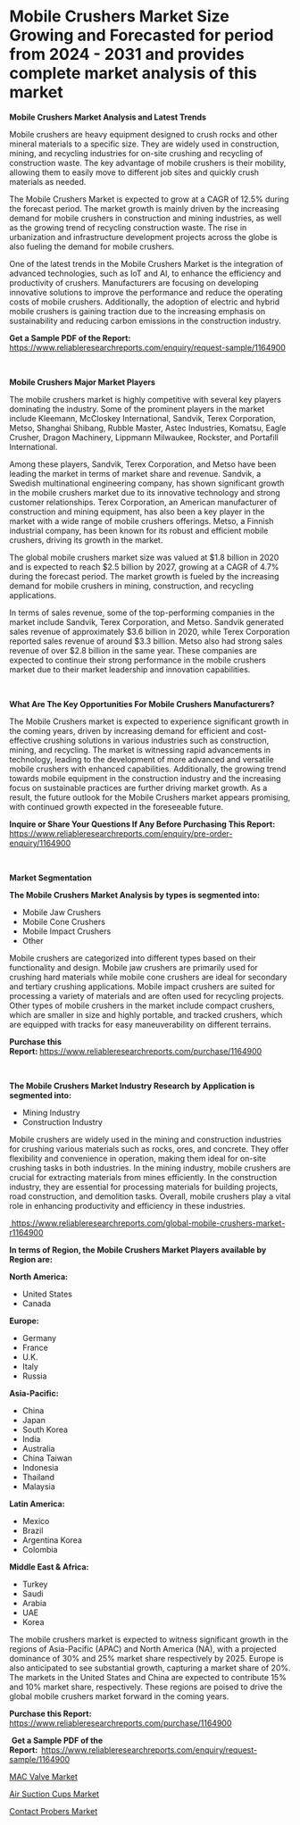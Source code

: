 <p><h1>Mobile Crushers Market Size Growing and Forecasted for period from 2024 - 2031 and provides complete market analysis of this market</h1></p><p><strong>Mobile Crushers Market Analysis and Latest Trends</strong></p>
<p><p>Mobile crushers are heavy equipment designed to crush rocks and other mineral materials to a specific size. They are widely used in construction, mining, and recycling industries for on-site crushing and recycling of construction waste. The key advantage of mobile crushers is their mobility, allowing them to easily move to different job sites and quickly crush materials as needed.</p><p>The Mobile Crushers Market is expected to grow at a CAGR of 12.5% during the forecast period. The market growth is mainly driven by the increasing demand for mobile crushers in construction and mining industries, as well as the growing trend of recycling construction waste. The rise in urbanization and infrastructure development projects across the globe is also fueling the demand for mobile crushers.</p><p>One of the latest trends in the Mobile Crushers Market is the integration of advanced technologies, such as IoT and AI, to enhance the efficiency and productivity of crushers. Manufacturers are focusing on developing innovative solutions to improve the performance and reduce the operating costs of mobile crushers. Additionally, the adoption of electric and hybrid mobile crushers is gaining traction due to the increasing emphasis on sustainability and reducing carbon emissions in the construction industry.</p></p>
<p><strong>Get a Sample PDF of the Report:&nbsp;</strong> <a href="https://www.reliableresearchreports.com/enquiry/request-sample/1164900">https://www.reliableresearchreports.com/enquiry/request-sample/1164900</a></p>
<p>&nbsp;</p>
<p><strong>Mobile Crushers Major Market Players</strong></p>
<p><p>The mobile crushers market is highly competitive with several key players dominating the industry. Some of the prominent players in the market include Kleemann, McCloskey International, Sandvik, Terex Corporation, Metso, Shanghai Shibang, Rubble Master, Astec Industries, Komatsu, Eagle Crusher, Dragon Machinery, Lippmann Milwaukee, Rockster, and Portafill International. </p><p>Among these players, Sandvik, Terex Corporation, and Metso have been leading the market in terms of market share and revenue. Sandvik, a Swedish multinational engineering company, has shown significant growth in the mobile crushers market due to its innovative technology and strong customer relationships. Terex Corporation, an American manufacturer of construction and mining equipment, has also been a key player in the market with a wide range of mobile crushers offerings. Metso, a Finnish industrial company, has been known for its robust and efficient mobile crushers, driving its growth in the market.</p><p>The global mobile crushers market size was valued at $1.8 billion in 2020 and is expected to reach $2.5 billion by 2027, growing at a CAGR of 4.7% during the forecast period. The market growth is fueled by the increasing demand for mobile crushers in mining, construction, and recycling applications.</p><p>In terms of sales revenue, some of the top-performing companies in the market include Sandvik, Terex Corporation, and Metso. Sandvik generated sales revenue of approximately $3.6 billion in 2020, while Terex Corporation reported sales revenue of around $3.3 billion. Metso also had strong sales revenue of over $2.8 billion in the same year. These companies are expected to continue their strong performance in the mobile crushers market due to their market leadership and innovation capabilities.</p></p>
<p>&nbsp;</p>
<p><strong>What Are The Key Opportunities For Mobile Crushers Manufacturers?</strong></p>
<p><p>The Mobile Crushers market is expected to experience significant growth in the coming years, driven by increasing demand for efficient and cost-effective crushing solutions in various industries such as construction, mining, and recycling. The market is witnessing rapid advancements in technology, leading to the development of more advanced and versatile mobile crushers with enhanced capabilities. Additionally, the growing trend towards mobile equipment in the construction industry and the increasing focus on sustainable practices are further driving market growth. As a result, the future outlook for the Mobile Crushers market appears promising, with continued growth expected in the foreseeable future.</p></p>
<p><strong>Inquire or Share Your Questions If Any Before Purchasing This Report:</strong> <a href="https://www.reliableresearchreports.com/enquiry/pre-order-enquiry/1164900">https://www.reliableresearchreports.com/enquiry/pre-order-enquiry/1164900</a></p>
<p>&nbsp;</p>
<p><strong>Market Segmentation</strong></p>
<p><strong>The Mobile Crushers Market Analysis by types is segmented into:</strong></p>
<p><ul><li>Mobile Jaw Crushers</li><li>Mobile Cone Crushers</li><li>Mobile Impact Crushers</li><li>Other</li></ul></p>
<p><p>Mobile crushers are categorized into different types based on their functionality and design. Mobile jaw crushers are primarily used for crushing hard materials while mobile cone crushers are ideal for secondary and tertiary crushing applications. Mobile impact crushers are suited for processing a variety of materials and are often used for recycling projects. Other types of mobile crushers in the market include compact crushers, which are smaller in size and highly portable, and tracked crushers, which are equipped with tracks for easy maneuverability on different terrains.</p></p>
<p><strong>Purchase this Report:&nbsp;</strong><a href="https://www.reliableresearchreports.com/purchase/1164900">https://www.reliableresearchreports.com/purchase/1164900</a></p>
<p>&nbsp;</p>
<p><strong>The Mobile Crushers Market Industry Research by Application is segmented into:</strong></p>
<p><ul><li>Mining Industry</li><li>Construction Industry</li></ul></p>
<p><p>Mobile crushers are widely used in the mining and construction industries for crushing various materials such as rocks, ores, and concrete. They offer flexibility and convenience in operation, making them ideal for on-site crushing tasks in both industries. In the mining industry, mobile crushers are crucial for extracting materials from mines efficiently. In the construction industry, they are essential for processing materials for building projects, road construction, and demolition tasks. Overall, mobile crushers play a vital role in enhancing productivity and efficiency in these industries.</p></p>
<p><a href="https://www.reliableresearchreports.com/global-mobile-crushers-market-r1164900">&nbsp;https://www.reliableresearchreports.com/global-mobile-crushers-market-r1164900</a></p>
<p><strong>In terms of Region, the Mobile Crushers Market Players available by Region are:</strong></p>
<p>
    <p> <strong> North America: </strong>
        <ul>
            <li>United States</li>
            <li>Canada</li>
        </ul>
        </p> 
    <p> <strong> Europe: </strong>
        <ul>
            <li>Germany</li>
            <li>France</li>
            <li>U.K.</li>
            <li>Italy</li>
            <li>Russia</li>
        </ul>
        </p> 
    <p> <strong> Asia-Pacific: </strong>
        <ul>
            <li>China</li>
            <li>Japan</li>
            <li>South Korea</li>
            <li>India</li>
            <li>Australia</li>
            <li>China Taiwan</li>
            <li>Indonesia</li>
            <li>Thailand</li>
            <li>Malaysia</li>
        </ul>
        </p> 
    <p> <strong> Latin America: </strong>
        <ul>
            <li>Mexico</li>
            <li>Brazil</li>
            <li>Argentina Korea</li>
            <li>Colombia</li>
        </ul>
        </p> 
    <p> <strong> Middle East & Africa: </strong>
        <ul>
            <li>Turkey</li>
            <li>Saudi</li>
            <li>Arabia</li>
            <li>UAE</li>
            <li>Korea</li>
        </ul>
    </p>
    </p>
<p><p>The mobile crushers market is expected to witness significant growth in the regions of Asia-Pacific (APAC) and North America (NA), with a projected dominance of 30% and 25% market share respectively by 2025. Europe is also anticipated to see substantial growth, capturing a market share of 20%. The markets in the United States and China are expected to contribute 15% and 10% market share, respectively. These regions are poised to drive the global mobile crushers market forward in the coming years.</p></p>
<p><strong>Purchase this Report: </strong><a href="https://www.reliableresearchreports.com/purchase/1164900">https://www.reliableresearchreports.com/purchase/1164900</a></p>
<p>&nbsp;<strong>Get a Sample PDF of the Report:&nbsp;&nbsp;</strong><a href="https://www.reliableresearchreports.com/enquiry/request-sample/1164900">https://www.reliableresearchreports.com/enquiry/request-sample/1164900</a></p>
<p><strong></strong></p>
<p><p><a href="https://github.com/kaiserrayhan25/Market-Research-Report-List-1/blob/main/mac-valve-market.md">MAC Valve Market</a></p><p><a href="https://github.com/FassouRP/Market-Research-Report-List-5/blob/main/air-suction-cups-market.md">Air Suction Cups Market</a></p><p><a href="https://view.publitas.com/reportprime-1/future-trends-in-global-contact-probers-market-market-insights-and-analysis-from-2024-to-2031-in-154-pages/">Contact Probers Market</a></p></p>